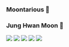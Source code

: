 ### Moontarious 👋
### Jung Hwan Moon 👋

<img src="https://img.shields.io/badge/C-A8B9CC?style=flat-square&logo=C&logoColor=white"/></a>
<img src="https://img.shields.io/badge/C++-00599C?style=flat-square&logo=C%2B%2B&logoColor=white"/></a>
<img src="https://img.shields.io/badge/CSharp-239120?style=flat-square&logo=C%2B%2B&logoColor=white"/></a>
<img src="https://img.shields.io/badge/Unreal_Engine-313131?style=flat-square&logo=Unreal_Engine&logoColor=white"/></a>
<img src="https://img.shields.io/badge/Unity-000000?style=flat-square&logo=Unity&logoColor=white"/></a>
